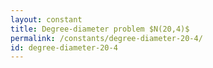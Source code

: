 ```yaml
---
layout: constant
title: Degree-diameter problem $N(20,4)$
permalink: /constants/degree-diameter-20-4/
id: degree-diameter-20-4
---
```

